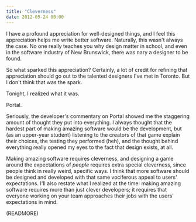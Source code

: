 ```yaml
---
title: "Cleverness"
date: 2012-05-24 00:00
---
```


I have a profound appreciation for well-designed things, and I feel this appreciation helps me write better software. Naturally, this wasn't always the case. No one really teaches you why design matter in school, and even in the software industry of New Brunswick, there was nary a designer to be found.

So what sparked this appreciation? Certainly, a lot of credit for refining that appreciation should go out to the talented designers I've met in Toronto. But I don't think that was the spark.

Tonight, I realized what it was.



Portal.

Seriously, the developer's commentary on Portal showed me the staggering amount of thought they put into everything. I always thought that the hardest part of making amazing software would be the development, but (as an upper-year student) listening to the creators of that game explain their choices, the testing they performed (heh), and the thought behind everything really opened my eyes to the fact that design exists, at all.

Making amazing software requires cleverness, and designing a game around the expectations of _people_ requires extra special cleverness, since people think in really weird, specific ways. I think that more software should be designed and developed with that same vociferous appeal to users' expectations. I'll also restate what I realized at the time: making amazing software requires more than just clever developers; it requires that everyone working on your team approaches their jobs with the users' expectations in mind.

(READMORE)
